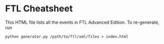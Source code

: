 # FTL Cheatsheet

This HTML file lists all the events in FTL Advanced Edition.
To re-generate, run

    python generator.py /path/to/ftl/xml/files > index.html
